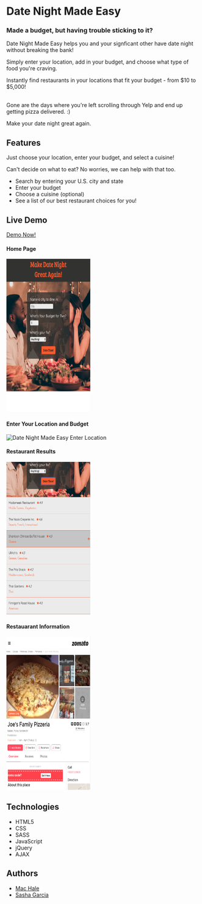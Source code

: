 <h1>Date Night Made Easy</h1>
<h3>Made a budget, but having trouble sticking to it?</h3>
<p>Date Night Made Easy helps you and your signficant other have date night without breaking the bank!</p>
<p>Simply enter your location, add in your budget, and choose what type of food you're craving.</p>
<p>Instantly find restaurants in your locations that fit your budget - from $10 to $5,000!</>
<br></br>
<p>Gone are the days where you're left scrolling through Yelp and end up getting pizza delivered. :)</p>
<p>Make your date night great again.</p>

<h2>Features</h2>
<p>Just choose your location, enter your budget, and select a cuisine!</p>
<p>Can't decide on what to eat? No worries, we can help with that too.</p>
<ul>
  <li>Search by entering your U.S. city and state</li>
  <li>Enter your budget</li>
  <li>Choose a cuisine (optional)</li>
  <li>See a list of our best restaurant choices for you!</li>
</ul>


<h2>Live Demo</h2>
<a href="https://sasha-go.github.io/Date-Night-Made-Easy/">Demo Now!</a>

<h4>Home Page</h4>
<img src="images/homePage.png" width="220" height="400" alt="Date Night Made Easy Home Page">

<h4>Enter Your Location and Budget</h4>
<img src="https://live.staticflickr.com/65535/49450412547_2b305b23d5_o.png" width="220" height="400" alt="Date Night Made Easy Enter Location">


<h4>Restaurant Results</h4>
<img src="images/restaurantResults.png" width="220" height="400" alt="Date Night Made Easy Results">

<h4>Restauarant Information</h4>
<img src="images/restaurantInfo.png" width="220" height="400" alt="Date Night Made Easy Restaurant Information">

<h2>Technologies</h2>
<ul>
  <li>HTML5</li>
  <li>CSS</li>
  <li>SASS</li>
  <li>JavaScript</li>
  <li>jQuery</li>
  <li>AJAX</li>
</ul>

<h2>Authors</h2>
<ul>
<li><a href="https://github.com/halemd30">Mac Hale<a/></li>
<li><a href="https://github.com/sasha-go/">Sasha Garcia</a></li>
</ul>
